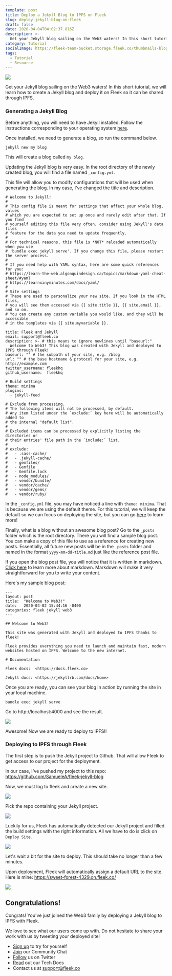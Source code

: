 ```yaml
---
template: post
title: Deploy a Jekyll Blog to IPFS on Fleek
slug: deploy-jekyll-blog-on-fleek
draft: false
date: 2020-04-04T04:02:37.816Z
description: >-
  Get your Jekyll blog sailing on the Web3 waters! In this short tutorial, we will learn how to create a Jekyll blog and deploy it on Fleek so it can be shared through IPFS.
category: Tutorial
socialImage: https://fleek-team-bucket.storage.fleek.co/thumbnails-blog/jekyll-social-img.png
tags:
  - Tutorial
  - Resource
---
```


![](https://fleek-team-bucket.storage.fleek.co/thumbnails-blog/jekyll-social-img.png)

Get your Jekyll blog sailing on the Web3 waters! In this short tutorial, we will learn how to create a Jekyll blog and deploy it on Fleek so it can be shared through IPFS.

### Generating a Jekyll Blog

Before anything, you will need to have Jekyll installed. Follow the instructions corresponding to your operating system [here](https://jekyllrb.com/docs/installation/).

Once installed, we need to generate a blog, so run the command below.

```
jekyll new my blog
```

This will create a blog called `my blog`.

Updating the Jekyll blog is very easy. In the root directory of the newly created blog, you will find a file named `_config.yml`.

This file will allow you to modify configurations that will be used when generating the blog. In my case, I've changed the title and description.

```
# Welcome to Jekyll!
#
# This config file is meant for settings that affect your whole blog, values
# which you are expected to set up once and rarely edit after that. If you find
# yourself editing this file very often, consider using Jekyll's data files
# feature for the data you need to update frequently.
#
# For technical reasons, this file is *NOT* reloaded automatically when you use
# 'bundle exec jekyll serve'. If you change this file, please restart the server process.
#
# If you need help with YAML syntax, here are some quick references for you: 
# https://learn-the-web.algonquindesign.ca/topics/markdown-yaml-cheat-sheet/#yaml
# https://learnxinyminutes.com/docs/yaml/
#
# Site settings
# These are used to personalize your new site. If you look in the HTML files,
# you will see them accessed via {{ site.title }}, {{ site.email }}, and so on.
# You can create any custom variable you would like, and they will be accessible
# in the templates via {{ site.myvariable }}.

title: Fleek and Jekyll
email: support@fleek.co
description: >- # this means to ignore newlines until "baseurl:"
  Welcome to Web3! This blog was created with Jekyll and deployed to IPFS through Fleek!
baseurl: "" # the subpath of your site, e.g. /blog
url: "" # the base hostname & protocol for your site, e.g. http://example.com
twitter_username: fleekhq
github_username:  fleekhq

# Build settings
theme: minima
plugins:
  - jekyll-feed

# Exclude from processing.
# The following items will not be processed, by default.
# Any item listed under the `exclude:` key here will be automatically added to
# the internal "default list".
#
# Excluded items can be processed by explicitly listing the directories or
# their entries' file path in the `include:` list.
#
# exclude:
#   - .sass-cache/
#   - .jekyll-cache/
#   - gemfiles/
#   - Gemfile
#   - Gemfile.lock
#   - node_modules/
#   - vendor/bundle/
#   - vendor/cache/
#   - vendor/gems/
#   - vendor/ruby/

```

In the `_config.yml` file, you may have noticed a line with `theme: minima`. That is because we are using the default theme. For this tutorial, we will keep the default so we can focus on deploying the site, but you can go [here](https://jekyllrb.com/docs/themes/#pick-up-a-theme) to learn more!

Finally, what is a blog without an awesome blog post? Go to the `_posts` folder which is the root directory. There you will find a sample blog post. You can make a copy of this file to use as a reference for creating new posts. Essentially, all future new posts will be in the `_posts` folder and named in the format `yyyy-mm-dd-title.md` just like the reference post file.

If you open the blog post file, you will notice that it is written in markdown. [Click here](https://markdown-guide.readthedocs.io/en/latest/basics.html) to learn more about markdown. Markdown will make it very straightforward for you to write your content.

Here's my sample blog post:

```
---
layout: post
title:  "Welcome to Web3!"
date:   2020-04-02 15:44:16 -0400
categories: fleek jekyll web3
---

## Welcome to Web3!

This site was generated with Jekyll and deployed to IPFS thanks to fleek!

Fleek provides everything you need to launch and maintain fast, modern websites hosted on IPFS. Welcome to the new internet.

# Documentation

Fleek docs:  <https://docs.fleek.co>

Jekyll docs: <https://jekyllrb.com/docs/home>
```

Once you are ready, you can see your blog in action by running the site in your local machine.
```
bundle exec jekyll serve
```
Go to http://localhost:4000 and see the result.

![](./Jekyll/1-result.png)

Awesome! Now we are ready to deploy to IPFS!!

### Deploying to IPFS through Fleek

The first step is to push the Jekyll project to Github. That will allow Fleek to get access to our project for the deployment.

In our case, I've pushed my project to this repo: https://github.com/SamueleA/fleek-jekyll-blog

Now, we must log to fleek and create a new site.

![](./Jekyll/2-add-site.png)

Pick the repo containing your Jekyll project.

![](./Jekyll/3-pick-repo.png)

Luckily for us, Fleek has automatically detected our Jekyll project and filled the build settings with the right information. All we have to do is click on `Deploy Site`.

![](./Jekyll/4-deploy-site.png)

Let's wait a bit for the site to deploy. This should take no longer than a few minutes.

Upon deployment, Fleek will automatically assign a default URL to the site. 
Here is mine: https://sweet-forest-4329.on.fleek.co/

![](./Jekyll/5-deployed.png)

## Congratulations!

Congrats! You've just joined the Web3 family by deploying a Jekyll blog to IPFS with Fleek.

We love to see what our users come up with. Do not hesitate to share your work with us by tweeting your deployed site!

* [Sign up](https://app.fleek.co) to try for yourself
* [Join](https://join.slack.com/t/fleek-public/shared_invite/zt-bxna7y1d-PbVdut4rgHt5jM6Zjg9g9A) our Community Chat
* [Follow](https://twitter.com/FleekHQ) us on Twitter
* [Read](https://docs.fleek.co/) out our Tech Docs
* Contact us at support@fleek.co 


